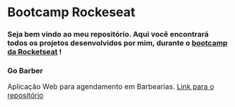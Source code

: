 # Bootcamp Rockeseat

### Seja bem vindo ao meu repositório. Aqui você encontrará todos os projetos desenvolvidos por mim, durante o [bootcamp da Rocketseat](https://rocketseat.com.br/bootcamp) !

### Go Barber

<p style="font-size: 16px;">Aplicação Web para agendamento em Barbearias. <a href="https://github.com/FernandoCendretti/gonode-module-2">Link para o repositório</a></p>
